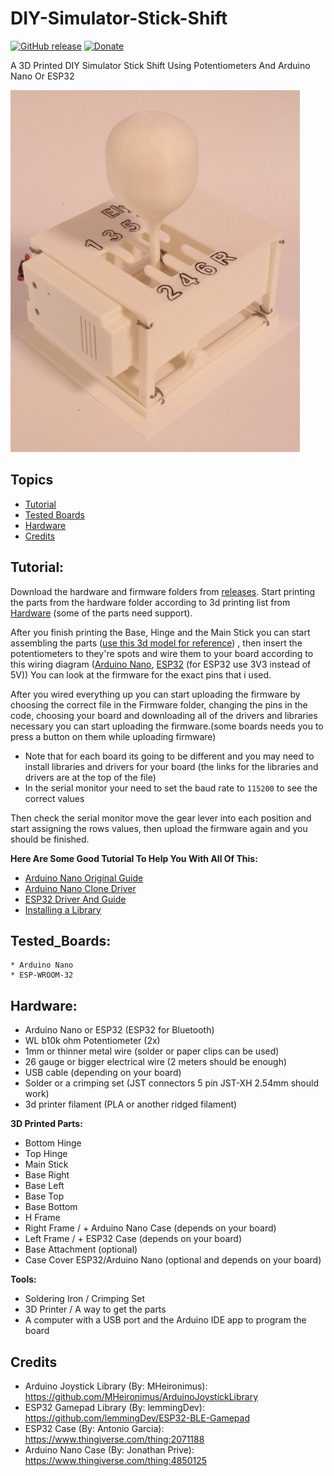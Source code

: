 # DIY-Simulator-Stick-Shift

[![GitHub release](https://img.shields.io/github/v/release/ElyOshri/DIY-Simulator-Stick-Shift?color=g&label=Release)](https://github.com/ElyOshri/DIY-Simulator-Stick-Shift/releases)
[![Donate](https://img.shields.io/badge/Donate-PayPal-blue.svg)](https://www.paypal.me/ElyOshri1)

A 3D Printed DIY Simulator Stick Shift Using Potentiometers And Arduino Nano Or ESP32

![image](https://github.com/ElyOshri/DIY-Simulator-Stick-Shift/blob/main/Resources/Banner.jpg)

## Topics
 - [Tutorial](https://github.com/ElyOshri/DIY-Simulator-Stick-Shift#tutorial)
 - [Tested Boards](https://github.com/ElyOshri/DIY-Simulator-Stick-Shift#tested_boards)
 - [Hardware](https://github.com/ElyOshri/DIY-Simulator-Stick-Shift#hardware)
 - [Credits](https://github.com/ElyOshri/DIY-Simulator-Stick-Shift#credits)

## Tutorial:
Download the hardware and firmware folders from [releases](https://github.com/ElyOshri/DIY-Simulator-Stick-Shift/releases). Start printing the parts from the hardware folder according to 3d printing list from [Hardware](#Hardware:) (some of the parts need support).

After you finish printing the Base, Hinge and the Main Stick you can start assembling the parts ([use this 3d model for reference](https://a360.co/3D5aO7Y)) ,
then insert the potentiometers to they're spots and wire them to your board according to this wiring diagram 
([Arduino Nano](https://user-images.githubusercontent.com/79017393/132395478-2bf8ad6f-0b95-429a-84c2-f516c4f6ddcb.png), 
[ESP32](https://user-images.githubusercontent.com/79017393/132395408-584d270a-1471-4dd1-976c-bccc9487b785.png) (for ESP32 use 3V3 instead of 5V)) You can look at the firmware for the exact pins that i used. 

After you wired everything up you can start uploading the firmware by choosing the correct file in the Firmware folder, changing the pins in the code, choosing your board and downloading all of the drivers and libraries necessary you can start uploading the firmware.(some boards needs you to press a button on them while uploading firmware)
* Note that for each board its going to be different and you may need to install libraries and drivers for your board (the links for the libraries and drivers are at the top of the file)
* In the serial monitor your need to set the baud rate to `115200` to see the correct values

Then check the serial monitor move the gear lever into each position and start assigning the rows values, then upload the firmware again and you should be finished.


**Here Are Some Good Tutorial To Help You With All Of This:**
- [Arduino Nano Original Guide](https://www.arduino.cc/en/Guide/ArduinoNano)
- [Arduino Nano Clone Driver](https://electropeak.com/learn/how-to-install-ch340-driver/)
- [ESP32 Driver And Guide](https://randomnerdtutorials.com/installing-the-esp32-board-in-arduino-ide-windows-instructions/)
- [Installing a Library](https://www.arduino.cc/en/guide/libraries)

## Tested_Boards:
```
* Arduino Nano
* ESP-WROOM-32
```

## Hardware:

* Arduino Nano or ESP32 (ESP32 for Bluetooth)
* WL b10k ohm Potentiometer (2x)
* 1mm or thinner metal wire (solder or paper clips can be used)
* 26 gauge or bigger electrical wire (2 meters should be enough)
* USB cable (depending on your board)
* Solder or a crimping set (JST connectors 5 pin JST-XH 2.54mm should work) 
* 3d printer filament (PLA or another ridged filament)

**3D Printed Parts:**
* Bottom Hinge
* Top Hinge
* Main Stick
* Base Right
* Base Left
* Base Top
* Base Bottom
* H Frame
* Right Frame / + Arduino Nano Case (depends on your board)
* Left Frame / + ESP32 Case (depends on your board)
* Base Attachment (optional)
* Case Cover ESP32/Arduino Nano (optional and depends on your board)

**Tools:**
* Soldering Iron / Crimping Set
* 3D Printer / A way to get the parts
* A computer with a USB port and the Arduino IDE app to program the board


## Credits
* Arduino Joystick Library (By: MHeironimus): https://github.com/MHeironimus/ArduinoJoystickLibrary
* ESP32 Gamepad Library (By: lemmingDev): https://github.com/lemmingDev/ESP32-BLE-Gamepad
* ESP32 Case (By: Antonio Garcia): https://www.thingiverse.com/thing:2071188
* Arduino Nano Case (By: Jonathan Prive): https://www.thingiverse.com/thing:4850125
